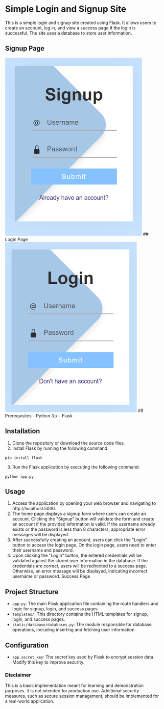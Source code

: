 # Simple Login and Signup Site
This is a simple login and signup site created using Flask. It allows users to create an account, log in, and view a success page if the login is successful. The site uses a database to store user information.

## Signup Page 
<img src="githubimages/signup.png" size= 50px>
## Login Page
<img src="githubimages/login.png" size= 50px>
## Prerequisites
- Python 3.x
- Flask

## Installation
1. Clone the repository or download the source code files.
2. Install Flask by running the following command:
```
pip install flask
```
3. Run the Flask application by executing the following command:
```
python app.py
```
## Usage
1. Access the application by opening your web browser and navigating to http://localhost:5000.
2. The home page displays a signup form where users can create an account. Clicking the "Signup" button will validate the form and create an account if the provided information is valid. If the username already exists or the password is less than 8 characters, appropriate error messages will be displayed.
3. After successfully creating an account, users can click the "Login" button to access the login page. On the login page, users need to enter their username and password.
4. Upon clicking the "Login" button, the entered credentials will be validated against the stored user information in the database. If the credentials are correct, users will be redirected to a success page. Otherwise, an error message will be displayed, indicating incorrect username or password.
Success Page

## Project Structure
- `app.py`: The main Flask application file containing the route handlers and logic for signup, login, and success pages.
- `templates/`: This directory contains the HTML templates for signup, login, and success pages.
- `static/database/databases.py`: The module responsible for database operations, including inserting and fetching user information.
## Configuration
- `app.secret_key`: The secret key used by Flask to encrypt session data. Modify this key to improve security.
### Disclaimer
This is a basic implementation meant for learning and demonstration purposes. It is not intended for production use. Additional security measures, such as secure session management, should be implemented for a real-world application.